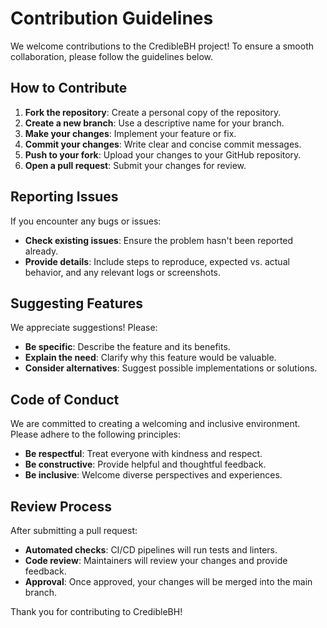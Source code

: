 # Contribution Guidelines

We welcome contributions to the CredibleBH project! To ensure a smooth collaboration, please follow the guidelines below.

## How to Contribute

1. **Fork the repository**: Create a personal copy of the repository.
2. **Create a new branch**: Use a descriptive name for your branch.
3. **Make your changes**: Implement your feature or fix.
4. **Commit your changes**: Write clear and concise commit messages.
5. **Push to your fork**: Upload your changes to your GitHub repository.
6. **Open a pull request**: Submit your changes for review.

## Reporting Issues

If you encounter any bugs or issues:

- **Check existing issues**: Ensure the problem hasn't been reported already.
- **Provide details**: Include steps to reproduce, expected vs. actual behavior, and any relevant logs or screenshots.

## Suggesting Features

We appreciate suggestions! Please:

- **Be specific**: Describe the feature and its benefits.
- **Explain the need**: Clarify why this feature would be valuable.
- **Consider alternatives**: Suggest possible implementations or solutions.

## Code of Conduct

We are committed to creating a welcoming and inclusive environment. Please adhere to the following principles:

- **Be respectful**: Treat everyone with kindness and respect.
- **Be constructive**: Provide helpful and thoughtful feedback.
- **Be inclusive**: Welcome diverse perspectives and experiences.

## Review Process

After submitting a pull request:

- **Automated checks**: CI/CD pipelines will run tests and linters.
- **Code review**: Maintainers will review your changes and provide feedback.
- **Approval**: Once approved, your changes will be merged into the main branch.

Thank you for contributing to CredibleBH!
